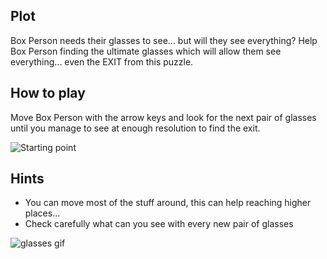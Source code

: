 ## Plot

Box Person needs their glasses to see... but will they see everything? Help Box Person finding the ultimate glasses which will allow them see everything... even the EXIT from this puzzle.

## How to play

Move Box Person with the arrow keys and look for the next pair of glasses until you manage to see at enough resolution to find the exit.

![Starting point](https://user-images.githubusercontent.com/3061254/116150126-41672d80-a6e3-11eb-8db6-0579062633b8.png)

## Hints

- You can move most of the stuff around, this can help reaching higher places...
- Check carefully what can you see with every new pair of glasses

![glasses gif](https://user-images.githubusercontent.com/3061254/116150138-46c47800-a6e3-11eb-8eb8-53770a4fb38c.gif)

